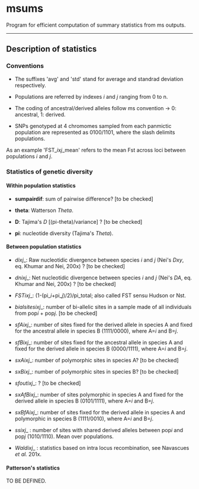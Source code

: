 # msums

Program for efficient computation of summary statistics from ms outputs.
___

## Description of statistics
### Conventions
- The suffixes 'avg' and 'std' stand for average and standrad deviation respectively.

- Populations are referred by indexes *i* and *j* ranging from 0 to n.

- The coding of ancestral/derived alleles follow ms convention -> 0: ancestral, 1: derived.

- SNPs genotyped at 4 chromomes sampled from each panmictic population are represented as 0100/1101, where the slash delimits populations.

As an example 'FST_*i*x*j*_mean' refers to the mean Fst across loci between populations *i* and *j*.


### Statistics of genetic diversity
#### Within population statistics
- __sumpairdif__: sum of pairwise difference? [to be checked]

- __theta__: Watterson *Theta*.

- __D__: Tajima's *D* [(pi-theta)/variance] ? [to be checked]

- __pi__: nucleotide diversity (Tajima's *Theta*).


#### Between population statistics
- __d_*i*x*j*__: Raw nucleotidic divergence between species *i* and *j* (Nei's *Dxy*, eq. Khumar and Nei, 200x) ?
 [to be checked]

- __dn_*i*x*j*__: Net nucleotidic divergence between species *i* and *j*  (Nei's *DA*, eq. Khumar and Nei, 200x) ?
 [to be checked]

- __FST_*i*x*j*__: (1-(pi_*i*+pi_*j*)/2)/pi_total; also called FST sensu Hudson or Nst.

- __bialsites_*i*x*j*__: number of bi-allelic sites in a sample made of all individuals from pop*i* + pop*j*. [to be checked]

- __sfA_*i*x*j*__: number of sites fixed for the derived allele in species A  and fixed for the ancestral allele in species B (1111/0000), where A=*i* and B=*j*.

- __sfB_*i*x*j*__: number of sites fixed for the ancestral allele in species A and fixed for the derived allele in species B (0000/1111), where A=*i* and B=*j*.

- __sxA_*i*x*j*__: number of polymorphic sites in species A? [to be checked]

- __sxB_*i*x*j*__: number of polymorphic sites in species B? [to be checked]

- __sfout_*i*x*j*__: ? [to be checked]

- __sxAfB_*i*x*j*__: number of sites polymorphic in species A and fixed for the derived allele in species B (0101/1111), where A=*i* and B=*j*.

- __sxBfA_*i*x*j*__: number of sites fixed for the derived allele in species A and polymorphic in species B (1111/0010), where A=*i* and B=*j*.

- __ss_*i*x*j*__	: number of sites with shared derived alleles between pop*i* and pop*j* (1010/1110). Mean over populations.

- __Wald_*i*x*j*__	: statistics based on intra locus recombination, see Navascues *et al.* 201x.


#### Patterson's statistics
TO BE DEFINED.